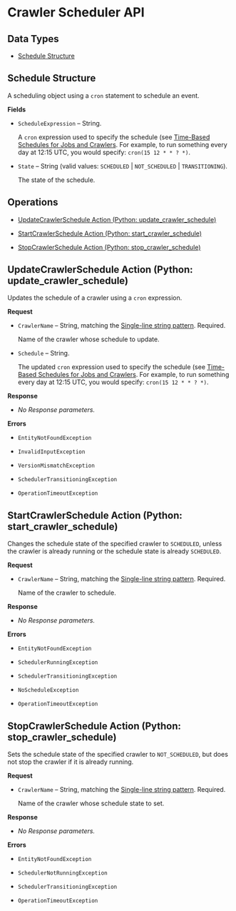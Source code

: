 # Crawler Scheduler API<a name="aws-glue-api-crawler-scheduler"></a>

## Data Types<a name="aws-glue-api-crawler-scheduler-objects"></a>

+ [Schedule Structure](#aws-glue-api-crawler-scheduler-Schedule)

## Schedule Structure<a name="aws-glue-api-crawler-scheduler-Schedule"></a>

A scheduling object using a `cron` statement to schedule an event\.

**Fields**

+ `ScheduleExpression` – String\.

  A `cron` expression used to specify the schedule \(see [Time\-Based Schedules for Jobs and Crawlers](http://docs.aws.amazon.com/glue/latest/dg/monitor-data-warehouse-schedule.html)\. For example, to run something every day at 12:15 UTC, you would specify: `cron(15 12 * * ? *)`\.

+ `State` – String \(valid values: `SCHEDULED` | `NOT_SCHEDULED` | `TRANSITIONING`\)\.

  The state of the schedule\.

## Operations<a name="aws-glue-api-crawler-scheduler-actions"></a>

+ [UpdateCrawlerSchedule Action \(Python: update\_crawler\_schedule\)](#aws-glue-api-crawler-scheduler-UpdateCrawlerSchedule)

+ [StartCrawlerSchedule Action \(Python: start\_crawler\_schedule\)](#aws-glue-api-crawler-scheduler-StartCrawlerSchedule)

+ [StopCrawlerSchedule Action \(Python: stop\_crawler\_schedule\)](#aws-glue-api-crawler-scheduler-StopCrawlerSchedule)

## UpdateCrawlerSchedule Action \(Python: update\_crawler\_schedule\)<a name="aws-glue-api-crawler-scheduler-UpdateCrawlerSchedule"></a>

Updates the schedule of a crawler using a `cron` expression\.

**Request**

+ `CrawlerName` – String, matching the [Single-line string pattern](aws-glue-api-common.md#aws-glue-api-regex-oneLine)\. Required\.

  Name of the crawler whose schedule to update\.

+ `Schedule` – String\.

  The updated `cron` expression used to specify the schedule \(see [Time\-Based Schedules for Jobs and Crawlers](http://docs.aws.amazon.com/glue/latest/dg/monitor-data-warehouse-schedule.html)\. For example, to run something every day at 12:15 UTC, you would specify: `cron(15 12 * * ? *)`\.

**Response**

+ *No Response parameters\.*

**Errors**

+ `EntityNotFoundException`

+ `InvalidInputException`

+ `VersionMismatchException`

+ `SchedulerTransitioningException`

+ `OperationTimeoutException`

## StartCrawlerSchedule Action \(Python: start\_crawler\_schedule\)<a name="aws-glue-api-crawler-scheduler-StartCrawlerSchedule"></a>

Changes the schedule state of the specified crawler to `SCHEDULED`, unless the crawler is already running or the schedule state is already `SCHEDULED`\.

**Request**

+ `CrawlerName` – String, matching the [Single-line string pattern](aws-glue-api-common.md#aws-glue-api-regex-oneLine)\. Required\.

  Name of the crawler to schedule\.

**Response**

+ *No Response parameters\.*

**Errors**

+ `EntityNotFoundException`

+ `SchedulerRunningException`

+ `SchedulerTransitioningException`

+ `NoScheduleException`

+ `OperationTimeoutException`

## StopCrawlerSchedule Action \(Python: stop\_crawler\_schedule\)<a name="aws-glue-api-crawler-scheduler-StopCrawlerSchedule"></a>

Sets the schedule state of the specified crawler to `NOT_SCHEDULED`, but does not stop the crawler if it is already running\.

**Request**

+ `CrawlerName` – String, matching the [Single-line string pattern](aws-glue-api-common.md#aws-glue-api-regex-oneLine)\. Required\.

  Name of the crawler whose schedule state to set\.

**Response**

+ *No Response parameters\.*

**Errors**

+ `EntityNotFoundException`

+ `SchedulerNotRunningException`

+ `SchedulerTransitioningException`

+ `OperationTimeoutException`